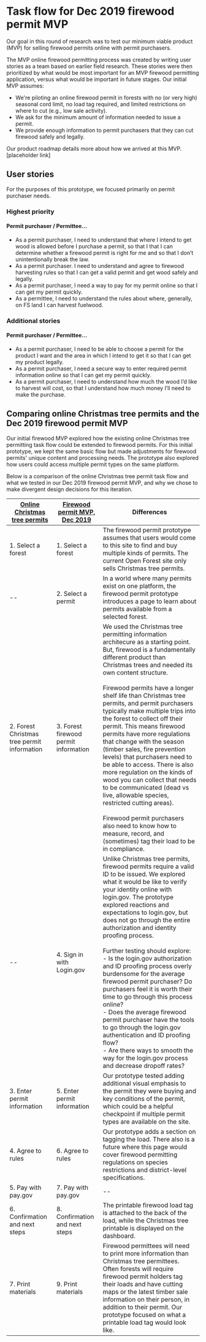 # Task flow for Dec 2019 firewood permit MVP
Our goal in this round of research was to test our minimum viable product (MVP) for selling firewood permits online with permit purchasers. 

The MVP online firewood permitting process was created by writing user stories as a team based on earlier field research. These stories were then prioritized by what would be most important for an MVP firewood permitting application, versus what would be important in future stages. Our initial MVP assumes:
* We're piloting an online firewood permit in forests with no (or very high) seasonal cord limit, no load tag required, and limited restrictions on where to cut (e.g., low sale activity).
* We ask for the minimum amount of information needed to issue a permit.
* We provide enough information to permit purchasers that they can cut firewood safely and legally.

Our product roadmap details more about how we arrived at this MVP. [placeholder link]

## User stories
For the purposes of this prototype, we focused primarily on permit purchaser needs.

### Highest priority
#### Permit purchaser / Permittee...
* As a permit purchaser, I need to understand that where I intend to get wood is allowed before I purchase a permit, so that I that I can determine whether a firewood permit is right for me and so that I don’t unintentionally break the law.
* As a permit purchaser. I need to understand and agree to firewood harvesting rules so that I can get a valid permit and get wood safely and legally.
* As a permit purchaser, I need a way to pay for my permit online so that I can get my permit quickly.
* As a permittee, I need to understand the rules about where, generally, on FS land I can harvest fuelwood.

### Additional stories
#### Permit purchaser / Permittee...
* As a permit purchaser, I need to be able to choose a permit for the product I want and the area in which I intend to get it so that I can get my product legally.
* As a permit purchaser, I need a secure way to enter required permit information online so that I can get my permit quickly.
* As a permit purchaser, I need to understand how much the wood I’d like to harvest will cost, so that I understand how much money I’ll need to make the purchase.

## Comparing online Christmas tree permits and the Dec 2019 firewood permit MVP
Our initial firewood MVP explored how the existing online Christmas tree permitting task flow could be extended to firewood permits. For this initial prototype, we kept the same basic flow but made adjustments for firewood permits' unique content and processing needs. The prototype also explored how users could access multiple permit types on the same platform.

Below is a comparison of the online Christmas tree permit task flow and what we tested in our Dec 2019 firewood permit MVP, and why we chose to make divergent design decisions for this iteration.

| [Online Christmas tree permits](https://openforest.fs.usda.gov/christmas-trees/forests) |  [Firewood permit MVP, Dec 2019](https://gsa.invisionapp.com/share/R3VA86RNPWK) | Differences |
|---|---|---|
| 1. Select a forest  |  1. Select a forest |  The firewood permit prototype assumes that users would come to this site to  find and buy multiple kinds of permits. The current Open Forest site only sells Christmas tree permits.  |
| -- | 2. Select a permit  | In a world where many permits exist on one platform, the firewood permit prototype introduces a page to learn about permits available from a selected forest.   |
| 2. Forest Christmas tree permit information  | 3. Forest firewood permit information  | We used the Christmas tree permitting information architecure as a starting point. But, firewood is a fundamentally different product than Christmas trees and needed its own content structure.  <br><br> Firewood permits have a longer shelf life than Christmas tree permits, and permit purchasers typically make multiple trips into the forest to collect off their permit. This means firewood permits have more regulations that change with the season (timber sales, fire prevention levels) that purchasers need to be able to access. There is also more regulation on the kinds of wood you can collect that needs to be communicated (dead vs live, allowable species, restricted cutting areas).<br><br>Firewood permit purchasers also need to know how to measure, record, and (sometimes) tag their load to be in compliance.|
|--|4. Sign in with Login.gov|Unlike Christmas tree permits, firewood permits require a valid ID to be issued. We explored what it would be like to verify your identity online with login.gov. The prototype explored reactions and expectations to login.gov, but does not go through the entire authorization and identity proofing process. <br><br> Further testing should explore: <br> - Is the login.gov authorization and ID proofing process overly burdensome for the average firewood permit purchaser? Do purchasers feel it is worth their time to go through this process online? <br> - Does the average firewood permit purchaser have the tools to go through the login.gov authentication and ID proofing flow? <br> - Are there ways to smooth the way for the login.gov process and decrease dropoff rates?
|3. Enter permit information| 5. Enter permit information|Our prototype tested adding additional visual emphasis to the permit they were buying and key conditions of the permit, which could be a helpful checkpoint if multiple permit types are available on the site.|
|4. Agree to rules| 6. Agree to rules| Our prototype adds a section on tagging the load. There also is a future where this page would cover firewood permitting regulations on species restrictions and district-level specifications.|
|5. Pay with pay.gov| 7. Pay with pay.gov|--|
|6. Confirmation and next steps|8. Confirmation and next steps|The printable firewood load tag is attached to the back of the load, while the Christmas tree printable is displayed on the dashboard. |
|7. Print materials|9. Print materials|Firewood permittees will need to print more information than Christmas tree permittees. Often forests will require firewood permit holders tag their loads and have cutting maps or the latest timber sale information on their person, in addition to their permit. Our prototype focused on what a printable load tag would look like.|
